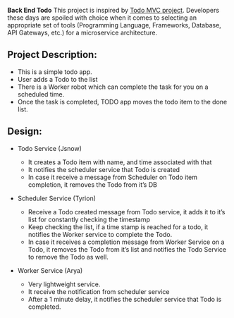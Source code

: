 **Back End Todo**
This project is inspired by [Todo MVC project](http://todomvc.com/).  Developers these days are spoiled with choice when it comes to selecting an appropriate set of tools (Programming Language, Frameworks, Database, API Gateways, etc.) for a microservice architecture. 



Project Description:
--
+ This is a simple todo app.  
+ User adds a Todo to  the list
+ There is a Worker robot which can complete the task for you on a scheduled time.
+ Once the task is completed, TODO app moves the todo item to the done list.


Design:
---
+ Todo Service (Jsnow)
	+ It creates a Todo item with name, and time associated with that
	+ It notifies the scheduler service that Todo is created
	+ In case it receive a message from Scheduler on Todo item completion, it removes the Todo from it’s DB

  

+ Scheduler Service (Tyrion)
	+ Receive a Todo created message from Todo service, it adds it to it’s list for constantly checking the timestamp
	+ Keep checking the list, if a time stamp is reached for a todo, it notifies the Worker service to complete the Todo.
	+ In case it receives a completion message from Worker Service on a Todo, it removes the Todo from it’s list and notifies the Todo Service to remove the Todo as well.

+ Worker Service (Arya)
	+ Very lightweight service.
	+ It receive the notification from scheduler service
	+ After a 1 minute delay, it notifies the scheduler service that Todo is completed.

